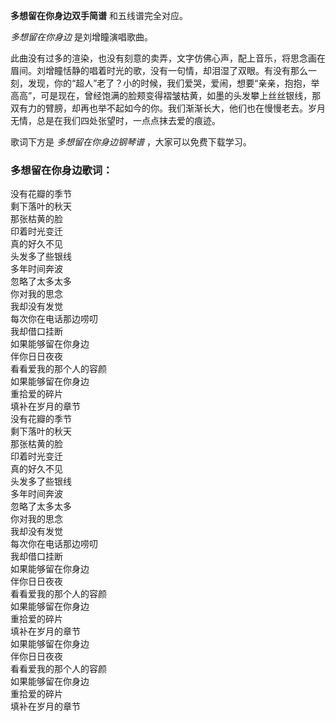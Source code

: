 

**多想留在你身边双手简谱** 和五线谱完全对应。

_多想留在你身边_ 是刘增瞳演唱歌曲。

此曲没有过多的渲染，也没有刻意的卖弄，文字仿佛心声，配上音乐，将思念画在眉间。刘增瞳恬静的唱着时光的歌，没有一句情，却泪湿了双眼。有没有那么一刻，发现，你的“超人”老了？小的时候，我们爱哭，爱闹，想要“亲亲，抱抱，举高高”，可是现在，曾经饱满的脸颊变得褶皱枯黄，如墨的头发攀上丝丝银线，那双有力的臂膀，却再也举不起如今的你。我们渐渐长大，他们也在慢慢老去。岁月无情，总是在我们四处张望时，一点点抹去爱的痕迹。

歌词下方是 _多想留在你身边钢琴谱_ ，大家可以免费下载学习。

### 多想留在你身边歌词：

没有花瓣的季节  
剩下落叶的秋天  
那张枯黄的脸  
印着时光变迁  
真的好久不见  
头发多了些银线  
多年时间奔波  
忽略了太多太多  
你对我的思念  
我却没有发觉  
每次你在电话那边唠叨  
我却借口挂断  
如果能够留在你身边  
伴你日日夜夜  
看看爱我的那个人的容颜  
如果能够留在你身边  
重拾爱的碎片  
填补在岁月的章节  
没有花瓣的季节  
剩下落叶的秋天  
那张枯黄的脸  
印着时光变迁  
真的好久不见  
头发多了些银线  
多年时间奔波  
忽略了太多太多  
你对我的思念  
我却没有发觉  
每次你在电话那边唠叨  
我却借口挂断  
如果能够留在你身边  
伴你日日夜夜  
看看爱我的那个人的容颜  
如果能够留在你身边  
重拾爱的碎片  
填补在岁月的章节  
如果能够留在你身边  
伴你日日夜夜  
看看爱我的那个人的容颜  
如果能够留在你身边  
重拾爱的碎片  
填补在岁月的章节

